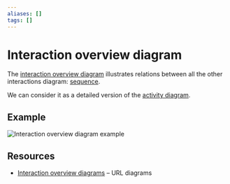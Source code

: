 ```yaml
---
aliases: []
tags: []
---
```


# Interaction overview diagram

The [interaction overview diagram](https://wikipedia.org/wiki/interaction_overview_diagram) illustrates relations between all the other interactions diagram: [sequence](sequence-diagram.md).

We can consider it as a detailed version of the [activity diagram](activity-diagram.md).

## Example

![Interaction overview diagram example](https://www.uml-diagrams.org/notation/uml-interaction-overview-diagram-elements.png)

## Resources

- [Interaction overview diagrams](https://www.uml-diagrams.org/interaction-overview-diagrams.html) – URL diagrams